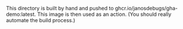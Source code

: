 This directory is built by hand and pushed to ghcr.io/janosdebugs/gha-demo:latest. This image is then used as an action. (You should really automate the build process.)